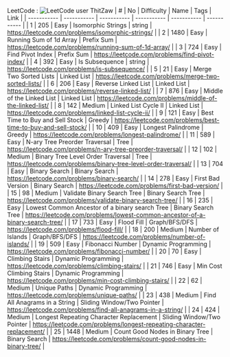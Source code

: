 LeetCode : ![LeetCode user ThitZaw](https://img.shields.io/badge/dynamic/json?style=social&labelColor=black&color=%23ffa116&label=Solved&query=solved&url=https%3A%2F%2Fleetcode-badge.vercel.app%2Fapi%2Fusers%2FThitZaw&logo=leetcode&logoColor=yellow)
|  #  | No | Difficulty   | Name                                           | Tags                       | Link                                                                          |
| ----------- | ----------- | ----------- | ----------- | ----------- | ----------- |
|  1 |  205 | Easy         | Isomorphic Strings                        | string                     | https://leetcode.com/problems/isomorphic-strings/                             |
|  2 | 1480 | Easy         | Running Sum of 1d Array                  | Prefix Sum                 | https://leetcode.com/problems/running-sum-of-1d-array/                        |
|  3 |  724 | Easy         | Find Pivot Index                          | Prefix Sum                 | https://leetcode.com/problems/find-pivot-index/                               |
|  4 |  392 | Easy         | Is Subsequence                            | string                     | https://leetcode.com/problems/is-subsequence/                                 |
|  5 |   21 | Easy         | Merge Two Sorted Lists                         | Linked List                | https://leetcode.com/problems/merge-two-sorted-lists/                         |
|  6 |  206 | Easy         | Reverse Linked List                            | Linked List                | https://leetcode.com/problems/reverse-linked-list/                            |
|  7 |  876 | Easy         | Middle of the Linked List                      | Linked List                | https://leetcode.com/problems/middle-of-the-linked-list/                      |
|  8 |  142 | Medium       | Linked List Cycle II                           | Linked List                | https://leetcode.com/problems/linked-list-cycle-ii/                           |
|  9 |  121 | Easy         | Best Time to Buy and Sell Stock                | Greedy                     | https://leetcode.com/problems/best-time-to-buy-and-sell-stock/                |
|  10 |  409 | Easy         | Longest Palindrome                             | Greedy                     | https://leetcode.com/problems/longest-palindrome/                             |
| 11 |  589 | Easy         | N-ary Tree Preorder Traversal                  | Tree                       | https://leetcode.com/problems/n-ary-tree-preorder-traversal/                  |
| 12 |  102 | Medium       | Binary Tree Level Order Traversal              | Tree                       | https://leetcode.com/problems/binary-tree-level-order-traversal/              |
| 13 |  704 | Easy         | Binary Search                                  | Binary Search              | https://leetcode.com/problems/binary-search/                                  |
| 14 |  278 | Easy         | First Bad Version                              | Binary Search              | https://leetcode.com/problems/first-bad-version/                              |
| 15 |   98 | Medium       | Validate Binary Search Tree                    | Binary Search Tree         | https://leetcode.com/problems/validate-binary-search-tree/                    |
| 16 |  235 | Easy         | Lowest Common Ancestor of a binary search Tree | Binary Search Tree         | https://leetcode.com/problems/lowest-common-ancestor-of-a-binary-search-tree/ |
| 17 |  733 | Easy         | Flood Fill                                     | Graph/BFS/DFS              | https://leetcode.com/problems/flood-fill/                                     |
| 18 |  200 | Medium       | Number of Islands                              | Graph/BFS/DFS              | https://leetcode.com/problems/number-of-islands/                              |
| 19 |  509 | Easy         | Fibonacci Number                               | Dynamic Programming        | https://leetcode.com/problems/fibonacci-number/                               |
| 20 |   70 | Easy         | Climbing Stairs                                | Dynamic Programming        | https://leetcode.com/problems/climbing-stairs/                                |
| 21 |  746 | Easy         | Min Cost Climbing Stairs                       | Dynamic Programming        | https://leetcode.com/problems/min-cost-climbing-stairs/                       |
| 22 |   62 | Medium       | Unique Paths                                   | Dynamic Programming        | https://leetcode.com/problems/unique-paths/                                   |
| 23 |  438 | Medium       | Find All Anagrams in a String                  | Sliding Window/Two Pointer | https://leetcode.com/problems/find-all-anagrams-in-a-string/                  |
| 24 |  424 | Medium       | Longest Repeating Character Replacement        | Sliding Window/Two Pointer | https://leetcode.com/problems/longest-repeating-character-replacement/        |
| 25 |  1448 | Medium       | Count Good Nodes in Binary Tree        | Binary Search | https://leetcode.com/problems/count-good-nodes-in-binary-tree/        |
